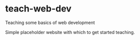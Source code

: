 # teach-web-dev
Teaching some basics of web development

Simple placeholder website with which to get started teaching.